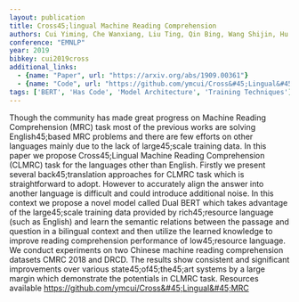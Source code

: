 ```yaml
---
layout: publication
title: Cross45;lingual Machine Reading Comprehension
authors: Cui Yiming, Che Wanxiang, Liu Ting, Qin Bing, Wang Shijin, Hu Guoping
conference: "EMNLP"
year: 2019
bibkey: cui2019cross
additional_links:
  - {name: "Paper", url: "https://arxiv.org/abs/1909.00361"}
  - {name: "Code", url: "https://github.com/ymcui/Cross&#45;Lingual&#45;MRC"}
tags: ['BERT', 'Has Code', 'Model Architecture', 'Training Techniques']
---
```

Though the community has made great progress on Machine Reading Comprehension (MRC) task most of the previous works are solving English45;based MRC problems and there are few efforts on other languages mainly due to the lack of large45;scale training data. In this paper we propose Cross45;Lingual Machine Reading Comprehension (CLMRC) task for the languages other than English. Firstly we present several back45;translation approaches for CLMRC task which is straightforward to adopt. However to accurately align the answer into another language is difficult and could introduce additional noise. In this context we propose a novel model called Dual BERT which takes advantage of the large45;scale training data provided by rich45;resource language (such as English) and learn the semantic relations between the passage and question in a bilingual context and then utilize the learned knowledge to improve reading comprehension performance of low45;resource language. We conduct experiments on two Chinese machine reading comprehension datasets CMRC 2018 and DRCD. The results show consistent and significant improvements over various state45;of45;the45;art systems by a large margin which demonstrate the potentials in CLMRC task. Resources available https://github.com/ymcui/Cross&#45;Lingual&#45;MRC
